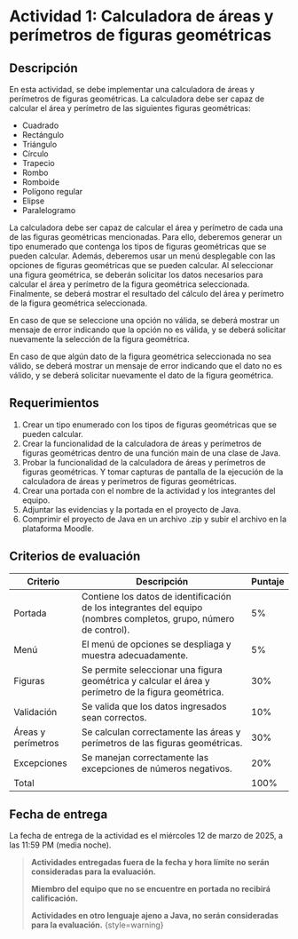 # Actividad 1: Calculadora de áreas y perímetros de figuras geométricas

## Descripción

En esta actividad, se debe implementar una calculadora de áreas y perímetros de figuras geométricas. La calculadora debe
ser capaz de calcular el área y perímetro de las siguientes figuras geométricas:

- Cuadrado
- Rectángulo
- Triángulo
- Círculo
- Trapecio
- Rombo
- Romboide
- Polígono regular
- Elipse
- Paralelogramo

La calculadora debe ser capaz de calcular el área y perímetro de cada una de las figuras geométricas mencionadas. Para
ello, deberemos generar un tipo enumerado que contenga los tipos de figuras geométricas que se pueden calcular. Además,
deberemos usar un menú desplegable con las opciones de figuras geométricas que se pueden calcular. Al seleccionar una
figura geométrica, se deberán solicitar los datos necesarios para calcular el área y perímetro de la figura geométrica
seleccionada. Finalmente, se deberá mostrar el resultado del cálculo del área y perímetro de la figura geométrica
seleccionada.

En caso de que se seleccione una opción no válida, se deberá mostrar un mensaje de error indicando que la opción no es
válida, y se deberá solicitar nuevamente la selección de la figura geométrica.

En caso de que algún dato de la figura geométrica seleccionada no sea válido, se deberá mostrar un mensaje de error
indicando que el dato no es válido, y se deberá solicitar nuevamente el dato de la figura geométrica.

## Requerimientos

1. Crear un tipo enumerado con los tipos de figuras geométricas que se pueden calcular.
2. Crear la funcionalidad de la calculadora de áreas y perímetros de figuras geométricas dentro de una función main de
   una clase de Java.
3. Probar la funcionalidad de la calculadora de áreas y perímetros de figuras geométricas. Y tomar capturas de pantalla
   de la ejecución de la calculadora de áreas y perímetros de figuras geométricas.
4. Crear una portada con el nombre de la actividad y los integrantes del equipo.
5. Adjuntar las evidencias y la portada en el proyecto de Java.
6. Comprimir el proyecto de Java en un archivo .zip y subir el archivo en la plataforma Moodle.

## Criterios de evaluación

| Criterio           | Descripción                                                                                                       | Puntaje |
|--------------------|-------------------------------------------------------------------------------------------------------------------|---------|
| Portada            | Contiene los datos de identificación de los integrantes del equipo (nombres completos, grupo, número de control). | 5%      |
| Menú               | El menú de opciones se despliaga y muestra adecuadamente.                                                         | 5%      |
| Figuras            | Se permite seleccionar una figura geométrica y calcular el área y perímetro de la figura geométrica.              | 30%     |
| Validación         | Se valida que los datos ingresados sean correctos.                                                                | 10%     |
| Áreas y perímetros | Se calculan correctamente las áreas y perímetros de las figuras geométricas.                                      | 30%     |
| Excepciones        | Se manejan correctamente las excepciones de números negativos.                                                    | 20%     |
| Total              |                                                                                                                   | 100%    |

## Fecha de entrega

La fecha de entrega de la actividad es el miércoles 12 de marzo de 2025, a las 11:59 PM (media noche).

> **Actividades entregadas fuera de la fecha y hora límite no serán consideradas para la evaluación.**
> 
> **Miembro del equipo que no se encuentre en portada no recibirá calificación.**
> 
> **Actividades en otro lenguaje ajeno a Java, no serán consideradas para la evaluación.**
> {style=warning}